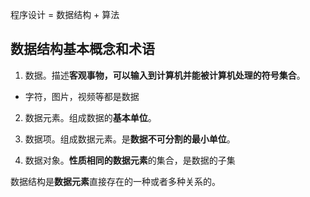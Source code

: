 程序设计 = 数据结构 + 算法
## 数据结构基本概念和术语
1. 数据。描述**客观事物，可以输入到计算机并能被计算机处理的符号集合**。
  * 字符，图片，视频等都是数据

2. 数据元素。组成数据的**基本单位**。

3. 数据项。组成数据元素。是**数据不可分割的最小单位**。

4. 数据对象。**性质相同的数据元素**的集合，是数据的子集

数据结构是**数据元素**直接存在的一种或者多种关系的。



